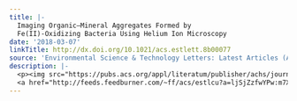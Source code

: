 ```yaml
---
title: |-
  Imaging Organic–Mineral Aggregates Formed by
  Fe(II)-Oxidizing Bacteria Using Helium Ion Microscopy
date: '2018-03-07'
linkTitle: http://dx.doi.org/10.1021/acs.estlett.8b00077
source: 'Environmental Science & Technology Letters: Latest Articles (ACS Publications)'
description: |-
  <p><img src="https://pubs.acs.org/appl/literatum/publisher/achs/journals/content/estlcu/0/estlcu.ahead-of-print/acs.estlett.8b00077/20180307/images/medium/ez-2018-00077n_0004.gif" alt="TOC Graphic"/></p><div><cite>Environmental Science & Technology Letters</cite></div><div>DOI: 10.1021/acs.estlett.8b00077</div><div class="feedflare">
  <a href="http://feeds.feedburner.com/~ff/acs/estlcu?a=ljSjZzfwYPw:m7XJ21IJEYE:yIl2AUoC8zA"><img src="http://feeds.feedburner.com/~ff/acs/estlcu?d=yIl2AUoC8zA" borde
---
```

